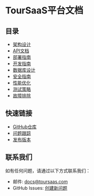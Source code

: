 # TourSaaS平台文档

## 目录

- [架构设计](architecture.md)
- [API文档](api.md)
- [部署指南](deployment.md)
- [开发指南](development.md)
- [数据库设计](database.md)
- [安全指南](security.md)
- [性能优化](performance.md)
- [测试策略](testing.md)
- [故障排除](troubleshooting.md)

## 快速链接

- [GitHub仓库](https://github.com/yourusername/tour-saas)
- [问题跟踪](https://github.com/yourusername/tour-saas/issues)
- [发布版本](https://github.com/yourusername/tour-saas/releases)

## 联系我们

如有任何问题，请通过以下方式联系我们：

- 邮件: docs@toursaas.com
- GitHub Issues: [创建新问题](https://github.com/yourusername/tour-saas/issues/new)
